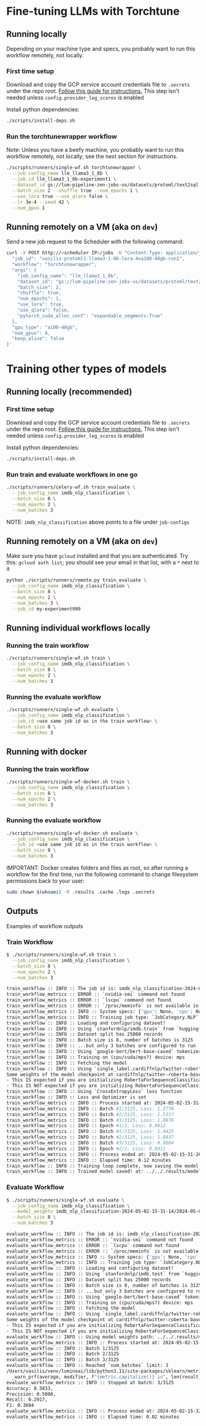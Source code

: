 # Fine-tuning LLMs with Torchtune

## Running locally

Depending on your machine type and specs, you probably want to run this workflow remotely, not locally.

### First time setup

Download and copy the GCP service account credentials file to `.secrets` under the repo root.
[Follow this guide for instructions.](https://www.notion.so/luminoai/Create-a-GCP-credentials-file-for-pipeline-zen-d2a007730f204ae797db8c0174224ddc)
This step isn't needed unless `config.provider_log_scores` is enabled

Install python dependencies:
```bash
./scripts/install-deps.sh
```

### Run the torchtunewrapper workflow

Note: Unless you have a beefy machine, you probably want to run this workflow remotely, 
not locally; see the next section for instructions.

```bash
./scripts/runners/single-wf.sh torchtunewrapper \
  --job_config_name llm_llama3_1_8b \
  --job_id llm_llama3_1_8b-experiment1 \
  --dataset_id gs://lum-pipeline-zen-jobs-us/datasets/protoml/text2sql.jsonl \
  --batch_size 2 --shuffle true --num_epochs 1 \
  --use_lora true --use_qlora false \
  --lr 3e-4 --seed 42 \
  --num_gpus 1
```

## Running remotely on a VM (aka on `dev`)

Send a new job request to the Scheduler with the following command:

```bash
curl -X POST http://<scheduler IP>/jobs -H "Content-Type: application/json" -d '{
  "job_id": "vasilis-protoml1-llama3-1-8b-lora-4xa100-40gb-run1",
  "workflow": "torchtunewrapper",
  "args": {
    "job_config_name": "llm_llama3_1_8b",
    "dataset_id": "gs://lum-pipeline-zen-jobs-us/datasets/protoml/text2sql.jsonl",
    "batch_size": 2,
    "shuffle": true,
    "num_epochs": 1,
    "use_lora": true,
    "use_qlora": false,
    "pytorch_cuda_alloc_conf": "expandable_segments:True"
  },
  "gpu_type": "a100-40gb",
  "num_gpus": 4,
  "keep_alive": false
}'
```

# Training other types of models

## Running locally (recommended)

### First time setup

Download and copy the GCP service account credentials file to `.secrets` under the repo root.
[Follow this guide for instructions.](https://www.notion.so/luminoai/Create-a-GCP-credentials-file-for-pipeline-zen-d2a007730f204ae797db8c0174224ddc)
This step isn't needed unless `config.provider_log_scores` is enabled

Install python dependencies:
```bash
./scripts/install-deps.sh
```

### Run train and evaluate workflows in one go

```bash
./scripts/runners/celery-wf.sh train_evaluate \
  --job_config_name imdb_nlp_classification \
  --batch_size 8 \
  --num_epochs 2 \
  --num_batches 3
```
NOTE: `imdb_nlp_classification` above points to a file under `job-configs`

## Running remotely on a VM (aka on `dev`)

Make sure you have `gcloud` installed and that you
are authenticated. Try this: `gcloud auth list`; 
you should see your email in that list, with a `*` next to it

```bash
python ./scripts/runners/remote.py train_evaluate \
  --job_config_name imdb_nlp_classification \
  --batch_size 8 \
  --num_epochs 2 \
  --num_batches 3 \
  --job_id my-experiment999
```

## Running individual workflows locally

### Running the train workflow

```bash
./scripts/runners/single-wf.sh train \
  --job_config_name imdb_nlp_classification \
  --batch_size 8 \
  --num_epochs 2 \
  --num_batches 3
```

### Running the evaluate workflow

```bash
./scripts/runners/single-wf.sh evaluate \
  --job_config_name imdb_nlp_classification \
  --job_id <use same job id as in the train workflow> \
  --batch_size 8 \
  --num_batches 3
```

## Running with docker

### Running the train workflow

```bash
./scripts/runners/single-wf-docker.sh train \
  --job_config_name imdb_nlp_classification \
  --batch_size 8 \
  --num_epochs 2 \
  --num_batches 3
```

### Running the evaluate workflow

```bash
./scripts/runners/single-wf-docker.sh evaluate \
  --job_config_name imdb_nlp_classification \
  --job_id <use same job id as in the train workflow> \
  --batch_size 8 \
  --num_batches 3
```

IMPORTANT: Docker creates folders and files as root, so after running a workflow for the first time,
run the following command to change filesystem permissions back to your user:
```bash
sudo chown $(whoami) -R .results .cache .logs .secrets
```

## Outputs

Examples of workflow outputs

### Train Workflow

```bash
$ ./scripts/runners/single-wf.sh train \
  --job_config_name imdb_nlp_classification \
  --batch_size 8 \
  --num_epochs 2 \
  --num_batches 3

train_workflow :: INFO :: The job id is: imdb_nlp_classification-2024-05-02-15-31-14
train_workflow_metrics :: ERROR :: `nvidia-smi` command not found
train_workflow_metrics :: ERROR :: `lscpu` command not found
train_workflow_metrics :: ERROR :: `/proc/meminfo` is not available in this system
train_workflow_metrics :: INFO :: System specs: {'gpu': None, 'cpu': None, 'mem': None}
train_workflow_metrics :: INFO :: Training job type: `JobCategory.NLP` - `JobType.CLASSIFICATION`
train_workflow :: INFO :: Loading and configuring dataset!
train_workflow :: INFO :: Using `stanfordnlp/imdb.train` from `huggingface`
train_workflow :: INFO :: Dataset split has 25000 records
train_workflow :: INFO :: Batch size is 8, number of batches is 3125
train_workflow :: INFO :: ...but only 3 batches are configured to run
train_workflow :: INFO :: Using `google-bert/bert-base-cased` tokenizer
train_workflow :: INFO :: Training on (cpu/cuda/mps?) device: mps
train_workflow :: INFO :: Fetching the model
train_workflow :: INFO :: Using `single_label.cardiffnlp/twitter-roberta-base-sentiment-latest` model
Some weights of the model checkpoint at cardiffnlp/twitter-roberta-base-sentiment-latest were not used when initializing RobertaForSequenceClassification: ['roberta.pooler.dense.bias', 'roberta.pooler.dense.weight']
- This IS expected if you are initializing RobertaForSequenceClassification from the checkpoint of a model trained on another task or with another architecture (e.g. initializing a BertForSequenceClassification model from a BertForPreTraining model).
- This IS NOT expected if you are initializing RobertaForSequenceClassification from the checkpoint of a model that you expect to be exactly identical (initializing a BertForSequenceClassification model from a BertForSequenceClassification model).
train_workflow :: INFO :: Using `CrossEntropyLoss` loss function
train_workflow :: INFO :: Loss and Optimizer is set
train_workflow_metrics :: INFO :: Process started at: 2024-05-02-15-31-19
train_workflow_metrics :: INFO :: Batch #1/3125, Loss: 1.2770
train_workflow_metrics :: INFO :: Batch #2/3125, Loss: 1.5317
train_workflow_metrics :: INFO :: Batch #3/3125, Loss: 1.0876
train_workflow_metrics :: INFO :: Epoch #1/2, Loss: 0.0012
train_workflow_metrics :: INFO :: Batch #1/3125, Loss: 1.4425
train_workflow_metrics :: INFO :: Batch #2/3125, Loss: 1.0437
train_workflow_metrics :: INFO :: Batch #3/3125, Loss: 0.9804
train_workflow_metrics :: INFO :: Epoch #2/2, Loss: 0.0011
train_workflow_metrics :: INFO :: Process ended at: 2024-05-02-15-31-26
train_workflow_metrics :: INFO :: Elapsed time: 0.12 minutes
train_workflow :: INFO :: Training loop complete, now saving the model
train_workflow :: INFO :: Trained model saved! at: ../../.results/model_weights/imdb_nlp_classification-2024-05-02-15-31-14/2024-05-02-15-31-26.pt
```

### Evaluate Workflow

```bash
$ ./scripts/runners/single-wf.sh evaluate \
  --job_config_name imdb_nlp_classification \
  --model_weights imdb_nlp_classification-2024-05-02-15-31-14/2024-05-02-15-31-26.pt \
  --batch_size 8 \
  --num_batches 3

evaluate_workflow :: INFO :: The job id is: imdb_nlp_classification-2024-05-02-15-32-38
evaluate_workflow_metrics :: ERROR :: `nvidia-smi` command not found
evaluate_workflow_metrics :: ERROR :: `lscpu` command not found
evaluate_workflow_metrics :: ERROR :: `/proc/meminfo` is not available in this system
evaluate_workflow_metrics :: INFO :: System specs: {'gpu': None, 'cpu': None, 'mem': None}
evaluate_workflow_metrics :: INFO :: Training job type: `JobCategory.NLP` - `JobType.CLASSIFICATION`
evaluate_workflow :: INFO :: Loading and configuring dataset!
evaluate_workflow :: INFO :: Using `stanfordnlp/imdb.test` from `huggingface`
evaluate_workflow :: INFO :: Dataset split has 25000 records
evaluate_workflow :: INFO :: Batch size is 8, number of batches is 3125
evaluate_workflow :: INFO :: ...but only 3 batches are configured to run
evaluate_workflow :: INFO :: Using `google-bert/bert-base-cased` tokenizer
evaluate_workflow :: INFO :: Training on (cpu/cuda/mps?) device: mps
evaluate_workflow :: INFO :: Fetching the model
evaluate_workflow :: INFO :: Using `single_label.cardiffnlp/twitter-roberta-base-sentiment-latest` model
Some weights of the model checkpoint at cardiffnlp/twitter-roberta-base-sentiment-latest were not used when initializing RobertaForSequenceClassification: ['roberta.pooler.dense.bias', 'roberta.pooler.dense.weight']
- This IS expected if you are initializing RobertaForSequenceClassification from the checkpoint of a model trained on another task or with another architecture (e.g. initializing a BertForSequenceClassification model from a BertForPreTraining model).
- This IS NOT expected if you are initializing RobertaForSequenceClassification from the checkpoint of a model that you expect to be exactly identical (initializing a BertForSequenceClassification model from a BertForSequenceClassification model).
evaluate_workflow :: INFO :: Using model weights path: ../../.results/model_weights/imdb_nlp_classification-2024-05-02-15-31-14/2024-05-02-15-31-26.pt
evaluate_workflow_metrics :: INFO :: Process started at: 2024-05-02-15-32-43
evaluate_workflow :: INFO :: Batch 1/3125
evaluate_workflow :: INFO :: Batch 2/3125
evaluate_workflow :: INFO :: Batch 3/3125
evaluate_workflow :: INFO :: Reached `num_batches` limit: 3
/Users/vasilis/venv/luminoai/lib/python3.11/site-packages/sklearn/metrics/_classification.py:1509: UndefinedMetricWarning: Recall is ill-defined and being set to 0.0 in labels with no true samples. Use `zero_division` parameter to control this behavior.
  _warn_prf(average, modifier, f"{metric.capitalize()} is", len(result))
evaluate_workflow_metrics :: INFO :: Stopped at batch: 3/3125
Accuracy: 0.5833, 
Precision: 0.5000, 
Recall: 0.2917, 
F1: 0.3684
evaluate_workflow_metrics :: INFO :: Process ended at: 2024-05-02-15-32-44
evaluate_workflow_metrics :: INFO :: Elapsed time: 0.02 minutes
```
